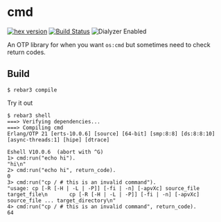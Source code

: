 # cmd
[![hex version](https://img.shields.io/hexpm/v/cmd.svg)](https://hex.pm/packages/cmd)
[![Build Status](https://travis-ci.org/goncalotomas/cmd.svg?branch=master)](https://travis-ci.org/goncalotomas/cmd)
![Dialyzer Enabled](https://img.shields.io/badge/dialyzer-enabled-brightgreen.svg)  

An OTP library for when you want `os:cmd` but sometimes need to check return codes.

Build
-----

    $ rebar3 compile

Try it out
```erl-sh
$ rebar3 shell
===> Verifying dependencies...
===> Compiling cmd
Erlang/OTP 21 [erts-10.0.6] [source] [64-bit] [smp:8:8] [ds:8:8:10] [async-threads:1] [hipe] [dtrace]

Eshell V10.0.6  (abort with ^G)
1> cmd:run("echo hi").
"hi\n"
2> cmd:run("echo hi", return_code).
0
3> cmd:run("cp / # this is an invalid command").
"usage: cp [-R [-H | -L | -P]] [-fi | -n] [-apvXc] source_file target_file\n       cp [-R [-H | -L | -P]] [-fi | -n] [-apvXc] source_file ... target_directory\n"
4> cmd:run("cp / # this is an invalid command", return_code).
64
```

